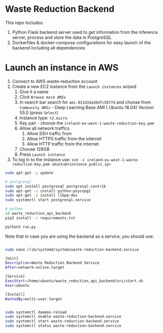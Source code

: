 # Waste Reduction Backend
This repo includes:
1. Python Flask backend server used to get information from the inference server, process and store the data in PostgreSQL
2. Dockerfiles & docker-compose configurations for easy launch of the backend including all dependencies


# Launch an instance in AWS

1. Connect to AWS waste-reduction account
2. Create a new EC2 instance from the `Launch instances` wizard
    1. Give it a name
    2. Click `Browse more AMIs`
    3. In search bar search for `ami-013d3da30d7c5977d` and choose from `Community AMIs` - Deep Learning Base AMI (
       Ubuntu 18.04) Version 55.0 (press `Select`)
    4. Instance type: `t2.micro	`
    5. Key pair - choose the `ireland-eu-west-1-waste-reduction-key.pem`
    6. Allow all network traffics
        1. Allow SSH traffic from
        2. Allow HTTPS traffic from the internet
        3. Allow HTTP traffic from the internet
    7. Choose 128GB
    8. Press `Launch instance`
3. To log in to the instance use: `ssh -i ireland-eu-west-1-waste-reduction-key.pem ubuntu@<instance_public_ip>`



```bash
sudo apt-get -y update

# postgresql
sudo apt install postgresql postgresql-contrib
sudo apt-get -y install python-psycopg2
sudo apt-get -y install libpq-dev
sudo systemctl start postgresql.service

# python
cd waste_reduction_api_backend
pip3 install -r requirements.txt 

python3 run.py
```

Note that in case you are using the backend as a service, you should use:
```bash

sudo nano /lib/systemd/system/waste-reduction-backend.service

[Unit]
Description=Waste Reduction Backend Service
After=network-online.target

[Service]
ExecStart=/home/ubuntu/waste_reduction_api_backend/src/start.sh
User=ubuntu

[Install]
WantedBy=multi-user.target


sudo systemctl daemon-reload
sudo systemctl enable waste-reduction-backend.service
sudo systemctl start waste-reduction-backend.service
sudo systemctl status waste-reduction-backend.service
```

